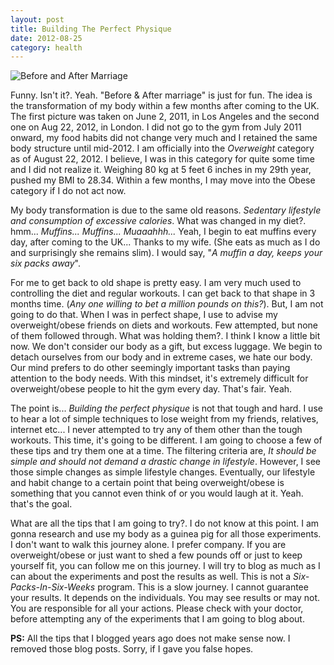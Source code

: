 ```yaml
---
layout: post
title: Building The Perfect Physique
date: 2012-08-25
category: health
---
```


![Before and After Marriage]({{site.img-path}}/before-after-marriage.jpg)  

Funny. Isn't it?. Yeah. "Before & After marriage" is just for fun. The idea is the transformation of my body within a few months after coming to the UK. The first picture was taken on June 2, 2011, in Los Angeles and the second one on Aug 22, 2012, in London. I did not go to the gym from July 2011 onward, my food habits did not change very much and I retained the same body structure until mid-2012. I am officially into the *Overweight* category as of August 22, 2012. I believe, I was in this category for quite some time and I did not realize it. Weighing 80 kg at 5 feet 6 inches in my 29th year, pushed my BMI to 28.34. Within a few months, I may move into the Obese category if I do not act now.  

My body transformation is due to the same old reasons. *Sedentary lifestyle and consumption of excessive calories*. What was changed in my diet?. hmm... *Muffins... Muffins... Muaaahhh...* Yeah, I begin to eat muffins every day, after coming to the UK... Thanks to my wife. (She eats as much as I do and surprisingly she remains slim). I would say, "*A muffin a day, keeps your six packs away*".  

For me to get back to old shape is pretty easy. I am very much used to controlling the diet and regular workouts. I can get back to that shape in 3 months time. (*Any one willing to bet a million pounds on this?*). But, I am not going to do that. When I was in perfect shape, I use to advise my overweight/obese friends on diets and workouts. Few attempted, but none of them followed through. What was holding them?. I think I know a little bit now. We don't consider our body as a gift, but excess luggage. We begin to detach ourselves from our body and in extreme cases, we hate our body. Our mind prefers to do other seemingly important tasks than paying attention to the body needs. With this mindset, it's extremely difficult for overweight/obese people to hit the gym every day. That's fair. Yeah.  

The point is... *Building the perfect physique* is not that tough and hard. I use to hear a lot of simple techniques to lose weight from my friends, relatives, internet etc... I never attempted to try any of them other than the tough workouts. This time, it's going to be different. I am going to choose a few of these tips and try them one at a time. The filtering criteria are, *It should be simple and should not demand a drastic change in lifestyle*. However, I see those simple changes as simple lifestyle changes. Eventually, our lifestyle and habit change to a certain point that being overweight/obese is something that you cannot even think of or you would laugh at it. Yeah. that's the goal.  

What are all the tips that I am going to try?. I do not know at this point. I am gonna research and use my body as a guinea pig for all those experiments. I don't want to walk this journey alone. I prefer company. If you are overweight/obese or just want to shed a few pounds off or just to keep yourself fit, you can follow me on this journey. I will try to blog as much as I can about the experiments and post the results as well. This is not a *Six-Packs-In-Six-Weeks* program. This is a slow journey. I cannot guarantee your results. It depends on the individuals. You may see results or may not. You are responsible for all your actions. Please check with your doctor, before attempting any of the experiments that I am going to blog about.  

**PS:** All the tips that I blogged years ago does not make sense now. I removed those blog posts. Sorry, if I gave you false hopes.
